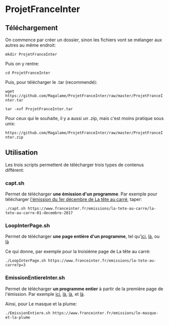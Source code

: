 # ProjetFranceInter

## Téléchargement


On commence par créer un dossier, sinon les fichiers vont se mélanger aux autres au même endroit:

`mkdir ProjetFranceInter`

Puis on y rentre:

`cd ProjetFranceInter`

Puis, pour télécharger le .tar (recommendé):

`wget https://github.com/Magalame/ProjetFranceInter/raw/master/ProjetFranceInter.tar`

`tar -xvf ProjetFranceInter.tar`

Pour ceux qui le souhaite, il y a aussi un .zip, mais c'est moins pratique sous unix:

`https://github.com/Magalame/ProjetFranceInter/raw/master/ProjetFranceInter.zip`


## Utilisation

Les trois scripts permettent de télécharger trois types de contenus différent:

### capt.sh
Permet de télécharger **une émission d'un programme**. Par exemple pour télécharger [l'émission du 1er décembre de La tête au carré](https://www.franceinter.fr/emissions/la-tete-au-carre/la-tete-au-carre-01-decembre-2017), taper:

`./capt.sh https://www.franceinter.fr/emissions/la-tete-au-carre/la-tete-au-carre-01-decembre-2017`

### LoopInterPage.sh
Permet de télécharger **une page entière d'un programme**, tel qu'[ici](https://www.franceinter.fr/emissions/la-tete-au-carre), [là](https://www.franceinter.fr/emissions/la-tete-au-carre?p=2), ou [là](https://www.franceinter.fr/emissions/la-tete-au-carre?p=3)

Ce qui donne, par exemple pour la troisième page de La tête au carré:

`./LoopInterPage.sh https://www.franceinter.fr/emissions/la-tete-au-carre?p=3`

### EmissionEntiereInter.sh

Permet de télécharger **un programme entier** à partir de la première page de l'émission. Par exemple [ici](https://www.franceinter.fr/emissions/la-tete-au-carre), [là](https://www.franceinter.fr/emissions/la-marche-de-l-histoire), [là](https://www.franceinter.fr/emissions/le-masque-et-la-plume), et [là](https://www.franceinter.fr/emissions/la-bande-originale).

Ainsi, pour Le masque et la plume:

`./EmissionEntiere.sh https://www.franceinter.fr/emissions/le-masque-et-la-plume`

